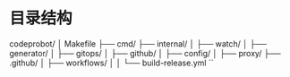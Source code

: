 # 目录结构

codeprobot/
│   Makefile
├── cmd/
├── internal/
│   ├── watch/
│   ├── generator/
│   ├── gitops/
│   ├── github/
│   ├── config/
│   ├── proxy/
├── .github/
│   ├── workflows/
│   │   └── build-release.yml
``
